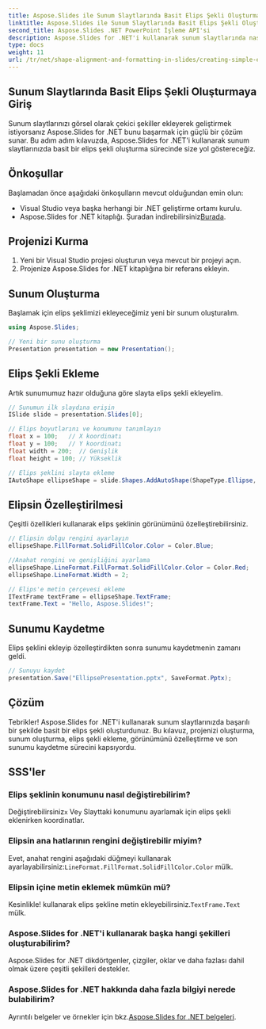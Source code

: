 ```yaml
---
title: Aspose.Slides ile Sunum Slaytlarında Basit Elips Şekli Oluşturma
linktitle: Aspose.Slides ile Sunum Slaytlarında Basit Elips Şekli Oluşturma
second_title: Aspose.Slides .NET PowerPoint İşleme API'si
description: Aspose.Slides for .NET'i kullanarak sunum slaytlarında nasıl basit bir elips şekli oluşturacağınızı öğrenin. Bu adım adım kılavuz, elips şekillerinin eklenmesi, özelleştirilmesi ve kaydedilmesi için kaynak kodu ve talimatlar sağlar.
type: docs
weight: 11
url: /tr/net/shape-alignment-and-formatting-in-slides/creating-simple-ellipse-shape/
---
```


## Sunum Slaytlarında Basit Elips Şekli Oluşturmaya Giriş

Sunum slaytlarınızı görsel olarak çekici şekiller ekleyerek geliştirmek istiyorsanız Aspose.Slides for .NET bunu başarmak için güçlü bir çözüm sunar. Bu adım adım kılavuzda, Aspose.Slides for .NET'i kullanarak sunum slaytlarınızda basit bir elips şekli oluşturma sürecinde size yol göstereceğiz.

## Önkoşullar

Başlamadan önce aşağıdaki önkoşulların mevcut olduğundan emin olun:

- Visual Studio veya başka herhangi bir .NET geliştirme ortamı kurulu.
-  Aspose.Slides for .NET kitaplığı. Şuradan indirebilirsiniz[Burada](https://releases.aspose.com/slides/net/).

## Projenizi Kurma

1. Yeni bir Visual Studio projesi oluşturun veya mevcut bir projeyi açın.
2. Projenize Aspose.Slides for .NET kitaplığına bir referans ekleyin.

## Sunum Oluşturma

Başlamak için elips şeklimizi ekleyeceğimiz yeni bir sunum oluşturalım.

```csharp
using Aspose.Slides;

// Yeni bir sunu oluşturma
Presentation presentation = new Presentation();
```

## Elips Şekli Ekleme

Artık sunumumuz hazır olduğuna göre slayta elips şekli ekleyelim.

```csharp
// Sunumun ilk slaydına erişin
ISlide slide = presentation.Slides[0];

// Elips boyutlarını ve konumunu tanımlayın
float x = 100;   // X koordinatı
float y = 100;   // Y koordinatı
float width = 200;  // Genişlik
float height = 100; // Yükseklik

// Elips şeklini slayta ekleme
IAutoShape ellipseShape = slide.Shapes.AddAutoShape(ShapeType.Ellipse, x, y, width, height);
```

## Elipsin Özelleştirilmesi

Çeşitli özellikleri kullanarak elips şeklinin görünümünü özelleştirebilirsiniz.

```csharp
// Elipsin dolgu rengini ayarlayın
ellipseShape.FillFormat.SolidFillColor.Color = Color.Blue;

//Anahat rengini ve genişliğini ayarlama
ellipseShape.LineFormat.FillFormat.SolidFillColor.Color = Color.Red;
ellipseShape.LineFormat.Width = 2;

// Elips'e metin çerçevesi ekleme
ITextFrame textFrame = ellipseShape.TextFrame;
textFrame.Text = "Hello, Aspose.Slides!";
```

## Sunumu Kaydetme

Elips şeklini ekleyip özelleştirdikten sonra sunumu kaydetmenin zamanı geldi.

```csharp
// Sunuyu kaydet
presentation.Save("EllipsePresentation.pptx", SaveFormat.Pptx);
```

## Çözüm

Tebrikler! Aspose.Slides for .NET'i kullanarak sunum slaytlarınızda başarılı bir şekilde basit bir elips şekli oluşturdunuz. Bu kılavuz, projenizi oluşturma, sunum oluşturma, elips şekli ekleme, görünümünü özelleştirme ve son sunumu kaydetme sürecini kapsıyordu.

## SSS'ler

### Elips şeklinin konumunu nasıl değiştirebilirim?

 Değiştirebilirsiniz`x` Ve`y` Slayttaki konumunu ayarlamak için elips şekli eklenirken koordinatlar.

### Elipsin ana hatlarının rengini değiştirebilir miyim?

 Evet, anahat rengini aşağıdaki düğmeyi kullanarak ayarlayabilirsiniz:`LineFormat.FillFormat.SolidFillColor.Color` mülk.

### Elipsin içine metin eklemek mümkün mü?

 Kesinlikle! kullanarak elips şekline metin ekleyebilirsiniz.`TextFrame.Text` mülk.

### Aspose.Slides for .NET'i kullanarak başka hangi şekilleri oluşturabilirim?

Aspose.Slides for .NET dikdörtgenler, çizgiler, oklar ve daha fazlası dahil olmak üzere çeşitli şekilleri destekler.

### Aspose.Slides for .NET hakkında daha fazla bilgiyi nerede bulabilirim?

 Ayrıntılı belgeler ve örnekler için bkz.[Aspose.Slides for .NET belgeleri](https://reference.aspose.com/slides/net/).